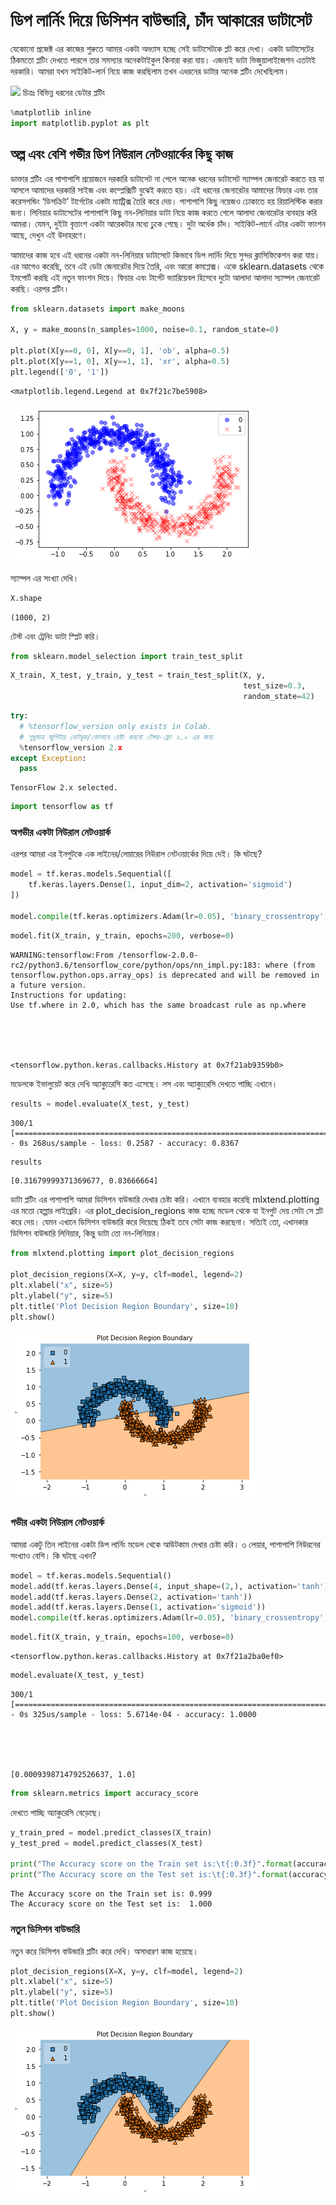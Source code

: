 #  ডিপ লার্নিং দিয়ে ডিসিশন বাউন্ডারি, চাঁদ আকারের ডাটাসেট

যেকোনো প্রজেক্ট এর কাজের শুরুতে আমার একটা অভ্যাস হচ্ছে সেই ডাটাসেটকে প্লট করে দেখা। একটা ডাটাসেটের ঠিকমতো প্লটিং দেখতে পারলে তার সমস্যার অনেকটাইকুল কিনারা করা যায়। এজন্যই ডাটা ভিজুয়ালাইজেশন এতটাই দরকারি। আমরা যখন সাইকিট-লার্ন নিয়ে কাজ করছিলাম তখন এধরনের ডাটার অনেক প্লটিং দেখেছিলাম। 

<img src="https://raw.githubusercontent.com/raqueeb/deep_learning_book/master/assets/generator.png"> চিত্রঃ বিভিন্ন ধরনের ডেটার প্লটিং 


```python
%matplotlib inline
import matplotlib.pyplot as plt
```

## অল্প এবং বেশি গভীর ডিপ নিউরাল নেটওয়ার্কের কিছু কাজ

ডাক্তার প্লটিং এর পাশাপাশি প্রয়োজনে দরকারি ডাটাসেট না পেলে অনেক ধরনের ডাটাসেট স্যাম্পল জেনারেট করতে হয় যা আসলে আমাদের দরকারি সাইজ এবং কম্প্লেক্সিটি বুঝেই করতে হয়। এই ধরনের জেনারেটর আমাদের ফিচার এবং তার করেসপন্ডিং ‘ডিসক্রিট’ টার্গেটের একটা ম্যাট্রিক্স তৈরি করে দেয়। পাশাপাশি কিছু নয়েজও ঢোকাতে হয় রিয়ালিস্টিক করার জন্য। লিনিয়ার ডাটাসেটের পাশাপাশি কিছু নন-লিনিয়ার ডাটা নিয়ে কাজ করতে গেলে আলাদা জেনারেটর ব্যবহার করি আমরা। যেমন, দুইটা বৃত্তাংশ একটা আরেকটার মধ্যে ঢুকে গেছে। দুটা অর্ধেক চাঁদ। সাইকিট-লার্নে এটার একটা ফাংশন আছে, দেখুন এই উদাহরণে।

আমাদের কাজ হবে এই ধরনের একটা নন-লিনিয়ার ডাটাসেটে কিভাবে ডিপ লার্নিং দিয়ে সুন্দর ক্লাসিফিকেশন করা যায়। এর আগেও করেছি, তবে এই ডেটা জেনারেটর দিয়ে তৈরি, এবং আরো কমপ্লেক্স। একে sklearn.datasets থেকে ইমপোর্ট করছি এই নতুন ফাংশন দিয়ে। ফিচার এবং টার্গেট ভ্যারিয়েবল হিসেবে দুটো আলাদা আলাদা স্যাম্পল জেনারেট করছি। এরপর প্লটিং। 



```python
from sklearn.datasets import make_moons

X, y = make_moons(n_samples=1000, noise=0.1, random_state=0)

plt.plot(X[y==0, 0], X[y==0, 1], 'ob', alpha=0.5)
plt.plot(X[y==1, 0], X[y==1, 1], 'xr', alpha=0.5)
plt.legend(['0', '1'])
```




    <matplotlib.legend.Legend at 0x7f21c7be5908>




![png](output_4_1.png)


স্যাম্পল এর সংখ্যা দেখি।


```python
X.shape
```




    (1000, 2)



টেস্ট এবং ট্রেনিং ডাটা স্প্লিট করি।


```python
from sklearn.model_selection import train_test_split
```


```python
X_train, X_test, y_train, y_test = train_test_split(X, y,
                                                    test_size=0.3,
                                                    random_state=42)
```


```python
try:
  # %tensorflow_version only exists in Colab.
  # শুধুমাত্র জুপিটার নোটবুক/কোলাবে চেষ্টা করবো টেন্সর-ফ্লো ২.০ এর জন্য
  %tensorflow_version 2.x
except Exception:
  pass
```

    TensorFlow 2.x selected.



```python
import tensorflow as tf
```

### অগভীর একটা নিউরাল নেটওয়ার্ক 

এরপর আমরা এর ইনপুটকে এক লাইনের/লেয়ারের নিউরাল নেটওয়ার্কের দিয়ে দেই। কি ঘটছে?


```python
model = tf.keras.models.Sequential([
    tf.keras.layers.Dense(1, input_dim=2, activation='sigmoid')
])

model.compile(tf.keras.optimizers.Adam(lr=0.05), 'binary_crossentropy', metrics=['accuracy'])
```


```python
model.fit(X_train, y_train, epochs=200, verbose=0)
```

    WARNING:tensorflow:From /tensorflow-2.0.0-rc2/python3.6/tensorflow_core/python/ops/nn_impl.py:183: where (from tensorflow.python.ops.array_ops) is deprecated and will be removed in a future version.
    Instructions for updating:
    Use tf.where in 2.0, which has the same broadcast rule as np.where





    <tensorflow.python.keras.callbacks.History at 0x7f21ab9359b0>



মডেলকে ইভালুয়েট করে দেখি অ্যাক্যুরেসি কত এসেছে। লস এবং অ্যাক্যুরেসি দেখতে পাচ্ছি এখানে।


```python
results = model.evaluate(X_test, y_test)
```

    300/1 [========================================================================================================================================================================================================================================================================================================================================================================================================================================================================================================================================================================================================================================================================================================================================================================================================================================================================================================================================================================================================================================================================================================================================================================================================================================================================================================================================================================================================================================================================================================================================================================================================================================================================================================================================================================================================================================================================================================================================================================================================================================================================================================================================================================================================================================================================================================================================================================================================================================================================================================================================================================================================================================================================================================================================================================================================================================================================================================================================================================================================================================================================================================================================================================================================================================================================================================================================================================================================================================================================================================================================================================================================================================================================================================================================================================================================================================================================================================================================================================================================================================================================================================================================================================================================================================================================================================================================================================================================================================================================================================================================================================================================================================================================================================================================================================================================================================================================================================================================================================================================================================================================================================================================================================================================================================================================================================================================================================================================================================================================================================================================================================================================================================================================================================================================================================================================================================================================================================================================================================================================================================================================================================================================================================================================================================================================================================================================================================================================================================================================================================================================================================================================================================================================================================================================================================================================================================================================================================================================================================================================================================================================================================================================================================================================================================================================================================================================================================================================================================================================================================================================================================================================================================================================================================================================================================================================================================================================================================================================================================================================================================================================================================================================================================================================================================================================================================================================================================================================================================================================================================================================================================================================================================================================================================================================================================================================================================================================================================================================================================================================================================================================================================================================================================================================================================================================================================================================================================] - 0s 268us/sample - loss: 0.2587 - accuracy: 0.8367



```python
results
```




    [0.31679999371369677, 0.83666664]



ডাটা প্লটিং এর পাশাপাশি আমরা ডিসিশন বাউন্ডারি দেখার চেষ্টা করি। এখানে ব্যবহার করেছি mlxtend.plotting এর মতো হেল্পার লাইব্রেরি। এর plot_decision_regions কাজ হচ্ছে মডেল থেকে যা ইনপুট দেয় সেটা সে প্লট করে দেয়। যেমন এখানে 
ডিসিশন বাউন্ডারি করে দিয়েছে ঠিকই তবে সেটা কাজ করছেনা। সত্যিই তো, এখানকার ডিসিশন বাউন্ডারি লিনিয়ার, কিন্তু ডাটা তো নন-লিনিয়ার। 


```python
from mlxtend.plotting import plot_decision_regions

plot_decision_regions(X=X, y=y, clf=model, legend=2)
plt.xlabel("x", size=5)
plt.ylabel("y", size=5)
plt.title('Plot Decision Region Boundary', size=10)
plt.show()
```


![png](output_19_0.png)


### গভীর একটা নিউরাল নেটওয়ার্ক 

আমরা একটু তিন লাইনের একটা ডিপ লার্নিং মডেল থেকে আউটকাম দেখার চেষ্টা করি। ৩ লেয়ার, পাশাপাশি নিউরনের সংখ্যাও বেশি। কি ঘটছে এখন?


```python
model = tf.keras.models.Sequential()
model.add(tf.keras.layers.Dense(4, input_shape=(2,), activation='tanh'))
model.add(tf.keras.layers.Dense(2, activation='tanh'))
model.add(tf.keras.layers.Dense(1, activation='sigmoid'))
model.compile(tf.keras.optimizers.Adam(lr=0.05), 'binary_crossentropy', metrics=['accuracy'])
```


```python
model.fit(X_train, y_train, epochs=100, verbose=0)
```




    <tensorflow.python.keras.callbacks.History at 0x7f21a2ba0ef0>




```python
model.evaluate(X_test, y_test)
```

    300/1 [========================================================================================================================================================================================================================================================================================================================================================================================================================================================================================================================================================================================================================================================================================================================================================================================================================================================================================================================================================================================================================================================================================================================================================================================================================================================================================================================================================================================================================================================================================================================================================================================================================================================================================================================================================================================================================================================================================================================================================================================================================================================================================================================================================================================================================================================================================================================================================================================================================================================================================================================================================================================================================================================================================================================================================================================================================================================================================================================================================================================================================================================================================================================================================================================================================================================================================================================================================================================================================================================================================================================================================================================================================================================================================================================================================================================================================================================================================================================================================================================================================================================================================================================================================================================================================================================================================================================================================================================================================================================================================================================================================================================================================================================================================================================================================================================================================================================================================================================================================================================================================================================================================================================================================================================================================================================================================================================================================================================================================================================================================================================================================================================================================================================================================================================================================================================================================================================================================================================================================================================================================================================================================================================================================================================================================================================================================================================================================================================================================================================================================================================================================================================================================================================================================================================================================================================================================================================================================================================================================================================================================================================================================================================================================================================================================================================================================================================================================================================================================================================================================================================================================================================================================================================================================================================================================================================================================================================================================================================================================================================================================================================================================================================================================================================================================================================================================================================================================================================================================================================================================================================================================================================================================================================================================================================================================================================================================================================================================================================================================================================================================================================================================================================================================================================================================================================================================================================================================================] - 0s 325us/sample - loss: 5.6714e-04 - accuracy: 1.0000





    [0.0009398714792526637, 1.0]




```python
from sklearn.metrics import accuracy_score
```

দেখতে পাচ্ছি অ্যাকুরেসি বেড়েছে। 


```python
y_train_pred = model.predict_classes(X_train)
y_test_pred = model.predict_classes(X_test)

print("The Accuracy score on the Train set is:\t{:0.3f}".format(accuracy_score(y_train, y_train_pred)))
print("The Accuracy score on the Test set is:\t{:0.3f}".format(accuracy_score(y_test, y_test_pred)))
```

    The Accuracy score on the Train set is:	0.999
    The Accuracy score on the Test set is:	1.000


### নতুন ডিসিশন বাউন্ডারি
নতুন করে ডিসিশন বাউন্ডারি প্লটিং করে দেখি। অসাধারণ কাজ হয়েছে। 


```python
plot_decision_regions(X=X, y=y, clf=model, legend=2)
plt.xlabel("x", size=5)
plt.ylabel("y", size=5)
plt.title('Plot Decision Region Boundary', size=10)
plt.show()
```


![png](output_28_0.png)

